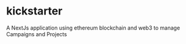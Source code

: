 # kickstarter
A NextJs application using ethereum blockchain and web3 to manage Campaigns and Projects
